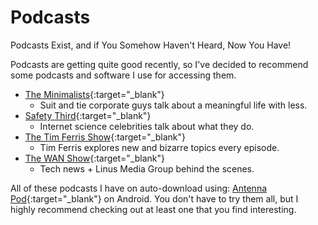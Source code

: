 # Podcasts

Podcasts Exist, and if You Somehow Haven't Heard, Now You Have!

Podcasts are getting quite good recently, so I've decided to recommend some podcasts and software I use for accessing them.

+ [The Minimalists](https://www.theminimalists.com/podcast/){:target="_blank"}
	+ Suit and tie corporate guys talk about a meaningful life with less.
+ [Safety Third](https://safetythirdpod.com/){:target="_blank"}
	+ Internet science celebrities talk about what they do.
+ [The Tim Ferris Show](https://tim.blog/podcast/){:target="_blank"}
	+ Tim Ferris explores new and bizarre topics every episode.
+ [The WAN Show](https://chartable.com/podcasts/the-wan-show-podcast/episodes){:target="_blank"}
	+ Tech news + Linus Media Group behind the scenes.

All of these podcasts I have on auto-download using: [Antenna Pod](https://antennapod.org/){:target="_blank"} on Android.
You don't have to try them all, but I highly recommend checking out at least one that you find interesting.
